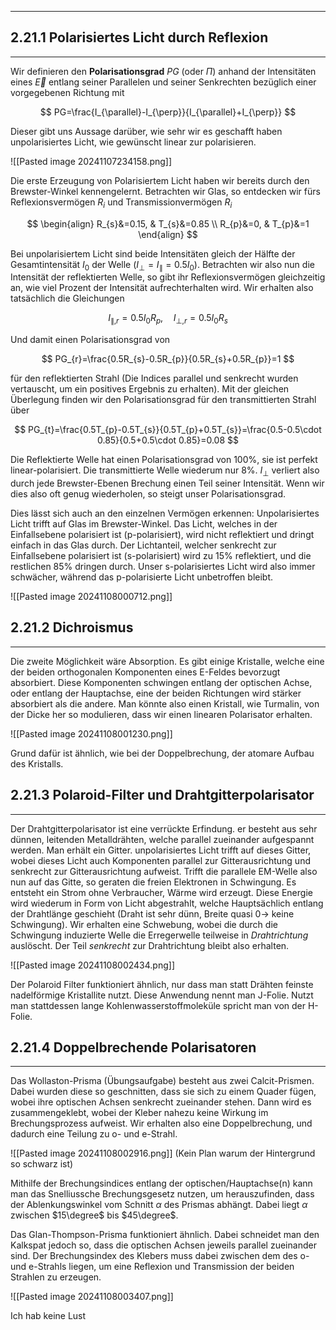 ***

## 2.21.1 Polarisiertes Licht durch Reflexion
***

Wir definieren den **Polarisationsgrad** $PG$ (oder $\Pi$) anhand der Intensitäten eines $\vec{E}$ entlang seiner Parallelen und seiner Senkrechten bezüglich einer vorgegebenen Richtung mit

$$
PG=\frac{I_{\parallel}-I_{\perp}}{I_{\parallel}+I_{\perp}}
$$

Dieser gibt uns Aussage darüber, wie sehr wir es geschafft haben unpolarisiertes Licht, wie gewünscht linear zur polarisieren.

![[Pasted image 20241107234158.png]]

Die erste Erzeugung von Polarisiertem Licht haben wir bereits durch den Brewster-Winkel kennengelernt. Betrachten wir Glas, so entdecken wir fürs Reflexionsvermögen $R_{i}$ und Transmissionvermögen $R_{i}$

$$
\begin{align}
R_{s}&=0.15, & T_{s}&=0.85 \\
R_{p}&=0, & T_{p}&=1
\end{align}
$$

Bei unpolarisiertem Licht sind beide Intensitäten gleich der Hälfte der Gesamtintensität $I_{0}$ der Welle ($I_{\perp}=I_{\parallel}=0.5I_{0}$). Betrachten wir also nun die Intensität der reflektierten Welle, so gibt ihr Reflexionsvermögen gleichzeitig an, wie viel Prozent der Intensität aufrechterhalten wird. Wir erhalten also tatsächlich die Gleichungen

$$
I_{\parallel,r}=0.5I_{0}R_{p},\quad I_{\perp,r}=0.5I_{0}R_{s}
$$

Und damit einen Polarisationsgrad von

$$
PG_{r}=\frac{0.5R_{s}-0.5R_{p}}{0.5R_{s}+0.5R_{p}}=1
$$

für den reflektierten Strahl (Die Indices parallel und senkrecht wurden vertauscht, um ein positives Ergebnis zu erhalten). Mit der gleichen Überlegung finden wir den Polarisationsgrad für den transmittierten Strahl über

$$
PG_{t}=\frac{0.5T_{p}-0.5T_{s}}{0.5T_{p}+0.5T_{s}}=\frac{0.5-0.5\cdot 0.85}{0.5+0.5\cdot 0.85}=0.08
$$

Die Reflektierte Welle hat einen Polarisationsgrad von $100\%$, sie ist perfekt linear-polarisiert. Die transmittierte Welle wiederum nur $8\%$. $I_{\perp}$ verliert also durch jede Brewster-Ebenen Brechung einen Teil seiner Intensität. Wenn wir dies also oft genug wiederholen, so steigt unser Polarisationsgrad.

Dies lässt sich auch an den einzelnen Vermögen erkennen: Unpolarisiertes Licht trifft auf Glas im Brewster-Winkel. Das Licht, welches in der Einfallsebene polarisiert ist (p-polarisiert), wird nicht reflektiert und dringt einfach in das Glas durch. Der Lichtanteil, welcher senkrecht zur Einfallsebene polarisiert ist (s-polarisiert) wird zu $15\%$ reflektiert, und die restlichen $85\%$ dringen durch. Unser s-polarisiertes Licht wird also immer schwächer, während das p-polarisierte Licht unbetroffen bleibt.

![[Pasted image 20241108000712.png]]


## 2.21.2 Dichroismus
***

Die zweite Möglichkeit wäre Absorption. Es gibt einige Kristalle, welche eine der beiden orthogonalen Komponenten eines E-Feldes bevorzugt absorbiert. Diese Komponenten schwingen entlang der optischen Achse, oder entlang der Hauptachse, eine der beiden Richtungen wird stärker absorbiert als die andere. Man könnte also einen Kristall, wie Turmalin, von der Dicke her so modulieren, dass wir einen linearen Polarisator erhalten.

![[Pasted image 20241108001230.png]]

Grund dafür ist ähnlich, wie bei der Doppelbrechung, der atomare Aufbau des Kristalls.


## 2.21.3 Polaroid-Filter und Drahtgitterpolarisator
***

Der Drahtgitterpolarisator ist eine verrückte Erfindung. er besteht aus sehr dünnen, leitenden Metalldrähten, welche parallel zueinander aufgespannt werden. Man erhält ein Gitter. unpolarisiertes Licht trifft auf dieses Gitter, wobei dieses Licht auch Komponenten parallel zur Gitterausrichtung und senkrecht zur Gitterausrichtung aufweist. Trifft die parallele EM-Welle also nun auf das Gitte, so geraten die freien Elektronen in Schwingung. Es entsteht ein Strom ohne Verbraucher, Wärme wird erzeugt. Diese Energie wird wiederum in Form von Licht abgestrahlt, welche Hauptsächlich entlang der Drahtlänge geschieht (Draht ist sehr dünn, Breite quasi $0 \to$ keine Schwingung). Wir erhalten eine Schwebung, wobei die durch die Schwingung induzierte Welle die Erregerwelle teilweise in *Drahtrichtung* auslöscht. Der Teil *senkrecht* zur Drahtrichtung bleibt also erhalten.

![[Pasted image 20241108002434.png]]

Der Polaroid Filter funktioniert ähnlich, nur dass man statt Drähten feinste nadelförmige Kristallite nutzt. Diese Anwendung nennt man J-Folie. Nutzt man stattdessen lange Kohlenwasserstoffmoleküle spricht man von der H-Folie.


## 2.21.4 Doppelbrechende Polarisatoren
***

Das Wollaston-Prisma (Übungsaufgabe) besteht aus zwei Calcit-Prismen. Dabei wurden diese so geschnitten, dass sie sich zu einem Quader fügen, wobei ihre optischen Achsen senkrecht zueinander stehen. Dann wird es zusammengeklebt, wobei der Kleber nahezu keine Wirkung im Brechungsprozess aufweist. Wir erhalten also eine Doppelbrechung, und dadurch eine Teilung zu o- und e-Strahl.

![[Pasted image 20241108002916.png]]
(Kein Plan warum der Hintergrund so schwarz ist)

Mithilfe der Brechungsindices entlang der optischen/Hauptachse(n) kann man das Snelliussche Brechungsgesetz nutzen, um herauszufinden, dass der Ablenkungswinkel vom Schnitt $\alpha$ des Prismas abhängt. Dabei liegt $\alpha$ zwischen $15\degree$ bis $45\degree$.

Das Glan-Thompson-Prisma funktioniert ähnlich. Dabei schneidet man den Kalkspat jedoch so, dass die optischen Achsen jeweils parallel zueinander sind. Der Brechungsindex des Klebers muss dabei zwischen dem des o- und e-Strahls liegen, um eine Reflexion und Transmission der beiden Strahlen zu erzeugen.

![[Pasted image 20241108003407.png]]


Ich hab keine Lust